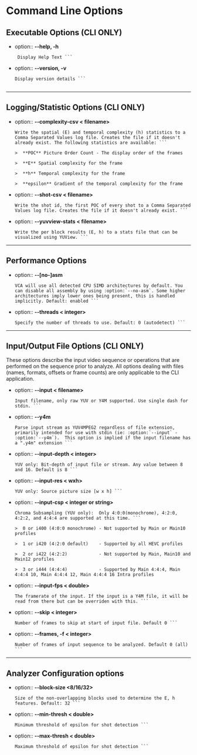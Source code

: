Command Line Options
======================

## **Executable Options** (**CLI ONLY**)

- option:: **--help, -h**
		
	``` 
	 Display Help Text ```

- option:: **--version, -v** 

	``` 
	Display version details ```
		
******************
## **Logging/Statistic Options** (**CLI ONLY**)

- option:: **--complexity-csv < filename>** 

	``` 	
	Write the spatial (E) and temporal complexity (h) statistics to a Comma Separated Values log file. Creates the file if it doesn't already exist. The following statistics are available: ```
 
	>  **POC** Picture Order Count - The display order of the frames
 
	>  **E** Spatial complexity for the frame

	>  **h** Temporal complexity for the frame

	>  **epsilon** Gradient of the temporal complexity for the frame

- option:: **--shot-csv < filename>** 

	``` 
	Write the shot id, the first POC of every shot to a Comma Separated Values log file. Creates the file if it doesn't already exist. ```
	
- option:: **--yuvview-stats < filename>** 

	``` 
	Write the per block results (E, h) to a stats file that can be visualized using YUView. ```
	
******************

## **Performance Options**

- option:: **--[no-]asm** 

	```
	VCA will use all detected CPU SIMD architectures by default. You can disable all assembly by using :option:`--no-asm`. Some higher architectures imply lower ones being present, this is handled implicitly. Default: enabled ```
	
- option:: **--threads < integer>** 

	```
	Specify the number of threads to use. Default: 0 (autodetect) ```
	
******************

## **Input/Output File Options** (**CLI ONLY**)

These options describe the input video sequence or operations that are performed on the sequence prior to analyze. All options dealing with files (names, formats, offsets or
frame counts) are only applicable to the CLI application.

- option:: **--input < filename>**

	``` 
	Input filename, only raw YUV or Y4M supported. Use single dash for stdin. ```

- option:: **--y4m**

	``` 
	Parse input stream as YUV4MPEG2 regardless of file extension,	primarily intended for use with stdin (ie: :option:`--input` -
	:option:`--y4m`).  This option is implied if the input filename has a ".y4m" extension ```

- option:: **--input-depth < integer>**
 
	``` 
	YUV only: Bit-depth of input file or stream. Any value between 8 and 16. Default is 8 ```

- option:: **--input-res < wxh>**

	``` 
	YUV only: Source picture size [w x h] ```

- option:: **--input-csp < integer or string>**

	```
	Chroma Subsampling (YUV only):  Only 4:0:0(monochrome), 4:2:0, 4:2:2, and 4:4:4 are supported at this time. ```

	>  0 or i400 (4:0:0 monochrome) - Not supported by Main or Main10 profiles

	>  1 or i420 (4:2:0 default)    - Supported by all HEVC profiles

	>  2 or i422 (4:2:2)            - Not supported by Main, Main10 and Main12 profiles

	>  3 or i444 (4:4:4)            - Supported by Main 4:4:4, Main 4:4:4 10, Main 4:4:4 12, Main 4:4:4 16 Intra profiles

- option:: **--input-fps < double>**

	```
	The framerate of the input. If the input is a Y4M file, it will be read from there but can be overriden with this. ```

- option:: **--skip < integer>**

	``` 
	Number of frames to skip at start of input file. Default 0 ```

- option:: **--frames, -f < integer>**
 
	```
	Number of frames of input sequence to be analyzed. Default 0 (all) ```

******************

## **Analyzer Configuration options**

- option:: **--block-size <8/16/32>** 

	```
	Size of the non-overlapping blocks used to determine the E, h features. Default: 32 ```

- option:: **--min-thresh < double>** 

	``` 
	Minimum threshold of epsilon for shot detection ```

- option:: **--max-thresh < double>**
 
	```
	Maximum threshold of epsilon for shot detection	```
